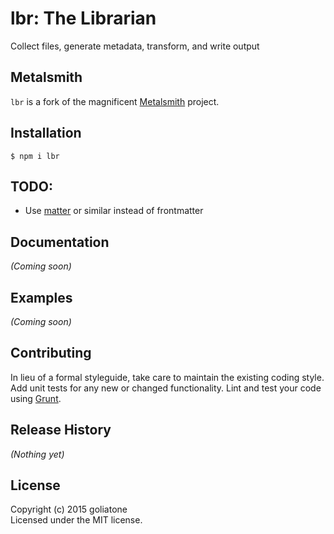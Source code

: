 # lbr: The Librarian

Collect files, generate metadata, transform, and write output

## Metalsmith
`lbr` is a fork of the magnificent [Metalsmith][ms] project.


## Installation 

```terminal
$ npm i lbr
```

## TODO:
- Use [matter][mt] or similar instead of frontmatter

## Documentation
_(Coming soon)_

## Examples
_(Coming soon)_

## Contributing
In lieu of a formal styleguide, take care to maintain the existing coding style. Add unit tests for any new or changed functionality. Lint and test your code using [Grunt](http://gruntjs.com/).

## Release History
_(Nothing yet)_

## License
Copyright (c) 2015 goliatone  
Licensed under the MIT license.


[ms]: https://github.com/segmentio/metalsmith
[mt]: https://www.npmjs.com/package/matter